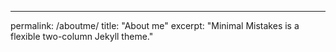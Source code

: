 ---
permalink: /aboutme/
title: "About me"
excerpt: "Minimal Mistakes is a flexible two-column Jekyll theme."



